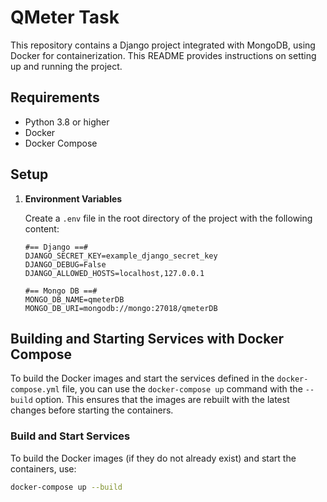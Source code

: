 # QMeter Task

This repository contains a Django project integrated with MongoDB, using Docker for containerization. This README provides instructions on setting up and running the project.

## Requirements

- Python 3.8 or higher
- Docker
- Docker Compose

## Setup

1. **Environment Variables**

   Create a `.env` file in the root directory of the project with the following content:

   ```env
   #== Django ==#
   DJANGO_SECRET_KEY=example_django_secret_key
   DJANGO_DEBUG=False
   DJANGO_ALLOWED_HOSTS=localhost,127.0.0.1

   #== Mongo DB ==#
   MONGO_DB_NAME=qmeterDB
   MONGO_DB_URI=mongodb://mongo:27018/qmeterDB

## Building and Starting Services with Docker Compose

To build the Docker images and start the services defined in the `docker-compose.yml` file, you can use the `docker-compose up` command with the `--build` option. This ensures that the images are rebuilt with the latest changes before starting the containers.

### Build and Start Services

To build the Docker images (if they do not already exist) and start the containers, use:

```bash
docker-compose up --build
